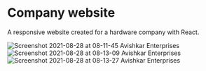 # Company website

A responsive website created for a hardware company with React.

![Screenshot 2021-08-28 at 08-11-45 Avishkar Enterprises](https://user-images.githubusercontent.com/59522615/131203848-6614c96b-6d9e-49ba-b8ad-8e4c05d5e557.png)
![Screenshot 2021-08-28 at 08-13-09 Avishkar Enterprises](https://user-images.githubusercontent.com/59522615/131203858-0f64ecd5-195e-44b3-83ed-45fc73b7b550.png)
![Screenshot 2021-08-28 at 08-13-27 Avishkar Enterprises](https://user-images.githubusercontent.com/59522615/131203860-1cd9754f-5627-4430-acf2-7cc25a358703.png)
